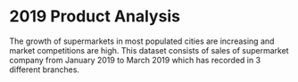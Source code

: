 # 2019 Product Analysis
The growth of supermarkets in most populated cities are increasing and market competitions are high. This dataset consists of sales of supermarket company from January 2019 to March 2019 which has recorded in 3 different branches.
